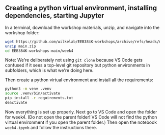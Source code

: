 ## Creating a python virtual environment, installing dependencies, starting Jupyter

In a terminal, download the workshop materials, unzip, and navigate into the workshop folder:
```sh
wget https://github.com/wilkelab/EEB384K-workshops/archive/refs/heads/main.zip
unzip main.zip
cd EEB384K-workshops-main/week4
```

Note: We're deliberately not using `git clone` because VS Code gets confused if it sees a top-level git repository but python environments in subfolders, which is what we're doing here.

Then create a python virtual environment and install all the requirements:
```sh
python3 -m venv .venv
source .venv/bin/activate
pip install -r requirements.txt
deactivate
```

Now everything is set up properly. Next go to VS Code and open the folder for week4. (Do not open the parent folder! VS Code will not find the python virtual environment if you open the parent folder.) Then open the notebook `week4.ipynb` and follow the instructions there.
